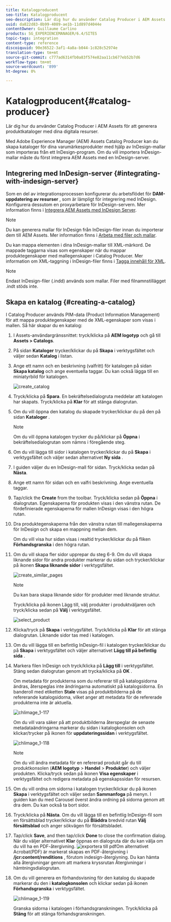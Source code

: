```yaml
---
title: Katalogproducent
seo-title: Katalogproducent
seo-description: Lär dig hur du använder Catalog Producer i AEM Assets för att generera produktkataloger med dina digitala resurser.
uuid: da822d83-8b99-4089-ae1b-11d897d4044e
contentOwner: Guillaume Carlino
products: SG_EXPERIENCEMANAGER/6.4/SITES
topic-tags: integration
content-type: reference
discoiquuid: 90e36522-3af1-4a8a-b044-1c828c52974e
translation-type: tm+mt
source-git-commit: c777ad6314fb0a83f574e82aa11cb677eb52b7d6
workflow-type: tm+mt
source-wordcount: '899'
ht-degree: 0%

---
```



# Katalogproducent{#catalog-producer}

Lär dig hur du använder Catalog Producer i AEM Assets för att generera produktkataloger med dina digitala resurser.

Med Adobe Experience Manager (AEM) Assets Catalog Producer kan du skapa kataloger för dina varumärkesprodukter med hjälp av InDesign-mallar som importeras från ett InDesign-program. Om du vill importera InDesign-mallar måste du först integrera AEM Assets med en InDesign-server.

## Integrering med InDesign-server {#integrating-with-indesign-server}

Som en del av integrationsprocessen konfigurerar du arbetsflödet för **DAM-uppdatering av resurser** , som är lämpligt för integrering med InDesign. Konfigurera dessutom en proxyarbetare för InDesign-servern. Mer information finns i [Integrera AEM Assets med InDesign Server](/help/assets/indesign.md).

>[!NOTE]
>
>Du kan generera mallar för InDesign från InDesign-filer innan du importerar dem till AEM Assets. Mer information finns i [Arbeta med filer och mallar](https://helpx.adobe.com/indesign/using/files-templates.html).
>
>Du kan mappa elementen i dina InDesign-mallar till XML-märkord. De mappade taggarna visas som egenskaper när du mappar produktegenskaper med mallegenskaper i Catalog Producer. Mer information om XML-taggning i InDesign-filer finns i [Tagga innehåll för XML](https://helpx.adobe.com/indesign/using/tagging-content-xml.html).

>[!NOTE]
>
>Endast InDesign-filer (.indd) används som mallar. Filer med filnamnstillägget .indt stöds inte.

## Skapa en katalog {#creating-a-catalog}

I Catalog Producer används PIM-data (Product Information Management) för att mappa produktegenskaper med de XML-egenskaper som visas i mallen. Så här skapar du en katalog:

1. I Assets-användargränssnittet: tryck/klicka på **AEM logotyp** och gå till **Assets > Catalogs**.
1. På sidan **Kataloger** trycker/klickar du på **Skapa** i verktygsfältet och väljer sedan **Katalog** i listan.
1. Ange ett namn och en beskrivning (valfritt) för katalogen på sidan **Skapa katalog** och ange eventuella taggar. Du kan också lägga till en miniatyrbild för katalogen.

   ![create_catalog](assets/create_catalog.png)

1. Tryck/klicka på **Spara**. En bekräftelsedialogruta meddelar att katalogen har skapats. Tryck/klicka på **Klar** för att stänga dialogrutan.
1. Om du vill öppna den katalog du skapade trycker/klickar du på den på sidan **Kataloger** .

   >[!NOTE]
   >
   >Om du vill öppna katalogen trycker du på/klickar på **Öppna** i bekräftelsedialogrutan som nämns i föregående steg.

1. Om du vill lägga till sidor i katalogen trycker/klickar du på **Skapa** i verktygsfältet och väljer sedan alternativet **Ny sida** .
1. I guiden väljer du en InDesign-mall för sidan. Tryck/klicka sedan på **Nästa**.
1. Ange ett namn för sidan och en valfri beskrivning. Ange eventuella taggar.
1. Tap/click the **Create** from the toolbar. Tryck/klicka sedan på **Öppna** i dialogrutan. Egenskaperna för produkten visas i den vänstra rutan. De fördefinierade egenskaperna för mallen InDesign visas i den högra rutan.
1. Dra produktegenskaperna från den vänstra rutan till mallegenskaperna för InDesign och skapa en mappning mellan dem.

   Om du vill visa hur sidan visas i realtid trycker/klickar du på fliken **Förhandsgranska** i den högra rutan.

1. Om du vill skapa fler sidor upprepar du steg 6-9. Om du vill skapa liknande sidor för andra produkter markerar du sidan och trycker/klickar på ikonen **Skapa liknande sidor** i verktygsfältet.

   ![create_similar_pages](assets/create_similar_pages.png)

   >[!NOTE]
   >
   >Du kan bara skapa liknande sidor för produkter med liknande struktur.

   Tryck/klicka på ikonen Lägg till, välj produkter i produktväljaren och tryck/klicka sedan på **Välj** i verktygsfältet.

   ![select_product](assets/select_product.png)

1. Klicka/tryck på **Skapa** i verktygsfältet. Tryck/klicka på **Klar** för att stänga dialogrutan. Liknande sidor tas med i katalogen.
1. Om du vill lägga till en befintlig InDesign-fil i katalogen trycker/klickar du på **Skapa** i verktygsfältet och väljer alternativet **Lägg till på befintlig sida** .
1. Markera filen InDesign och tryck/klicka på **Lägg till** i verktygsfältet. Stäng sedan dialogrutan genom att trycka/klicka på **OK** .

   Om metadata för produkterna som du refererar till på katalogsidorna ändras, återspeglas inte ändringarna automatiskt på katalogsidorna. En banderoll med etiketten **Stale** visas på produktbilderna på de refererande katalogsidorna, vilket anger att metadata för de refererade produkterna inte är aktuella.

   ![chlimage_1-117](assets/chlimage_1-117.png)

   Om du vill vara säker på att produktbilderna återspeglar de senaste metadataändringarna markerar du sidan i katalogkonsolen och klickar/trycker på ikonen för **uppdateringssidan** i verktygsfältet.

   ![chlimage_1-118](assets/chlimage_1-118.png)

   >[!NOTE]
   >
   >Om du vill ändra metadata för en refererad produkt går du till produktkonsolen (**AEM logotyp** > **Handel** > **Produkter**) och väljer produkten. Klicka/tryck sedan på ikonen **Visa egenskaper** i verktygsfältet och redigera metadata på egenskapssidan för resursen.

1. Om du vill ordna om sidorna i katalogen trycker/klickar du på ikonen **Skapa** i verktygsfältet och väljer sedan **Sammanfoga** på menyn. I guiden kan du med Carousel överst ändra ordning på sidorna genom att dra dem. Du kan också ta bort sidor.

1. Tryck/klicka på **Nästa**. Om du vill lägga till en befintlig InDesign-fil som en försättsblad trycker/klickar du på **Bläddra** bredvid rutan **Välj försättsblad** och anger sökvägen för försättsbladet.
1. Tap/click **Save**, and then tap/click **Done** to close the confirmation dialog.
När du väljer alternativet **Klar** öppnas en dialogruta där du kan välja om du vill ha en PDF-återgivning.
   ![exportera till pdf](assets/CatalogPDF.png)Om alternativet Acrobat(PDF) är markerat skapas en PDF-återgivning i **/jcr:content/renditions** , förutom indesign-återgivning. Du kan hämta alla återgivningar genom att markera kryssrutan Återgivningar i hämtningsdialogrutan.

1. Om du vill generera en förhandsvisning för den katalog du skapade markerar du den i **katalogkonsolen** och klickar sedan på ikonen **Förhandsgranska** i verktygsfältet.

   ![chlimage_1-119](assets/chlimage_1-119.png)

   Granska sidorna i katalogen i förhandsgranskningen. Tryck/klicka på **Stäng** för att stänga förhandsgranskningen.

